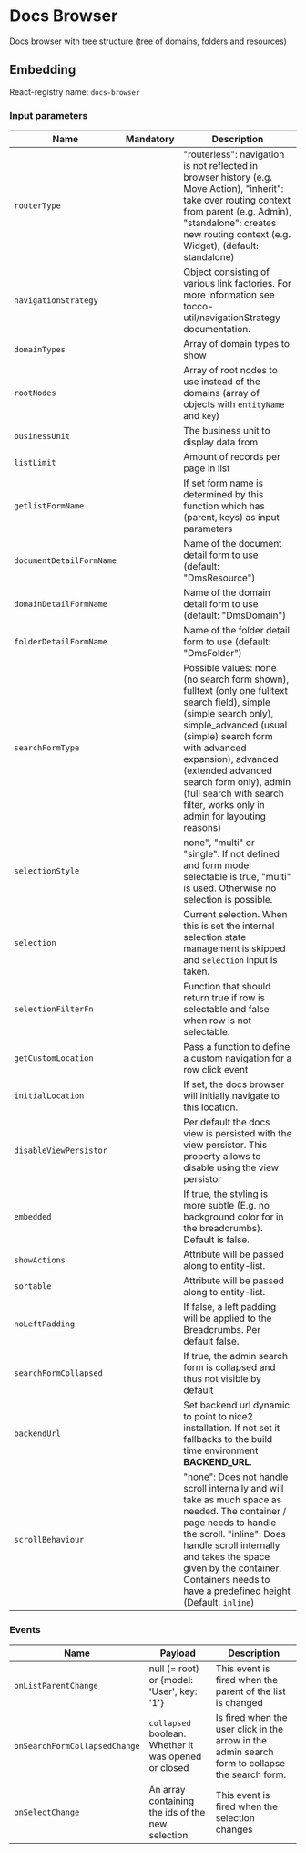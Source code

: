 # Docs Browser

Docs browser with tree structure (tree of domains, folders and resources)

## Embedding

React-registry name: `docs-browser`

### Input parameters

| Name                   | Mandatory | Description
|------------------------|:---------:|-------------
| `routerType`           |           | "routerless": navigation is not reflected in browser history (e.g. Move Action), "inherit": take over routing context from parent (e.g. Admin), "standalone": creates new routing context (e.g. Widget), (default: standalone)
| `navigationStrategy`   |           | Object consisting of various link factories. For more information see tocco-util/navigationStrategy documentation.
| `domainTypes`          |           | Array of domain types to show
| `rootNodes`            |           | Array of root nodes to use instead of the domains (array of objects with `entityName` and `key`)
| `businessUnit`         |           | The business unit to display data from
| `listLimit`            |           | Amount of records per page in list
| `getlistFormName`      |           | If set form name is determined by this function which has (parent, keys) as input parameters
| `documentDetailFormName`|          | Name of the document detail form to use (default: "DmsResource")
| `domainDetailFormName` |           | Name of the domain detail form to use (default: "DmsDomain")
| `folderDetailFormName` |           | Name of the folder detail form to use (default: "DmsFolder")
| `searchFormType`       |           | Possible values: none (no search form shown), fulltext (only one fulltext search field), simple (simple search only), simple_advanced (usual (simple) search form with advanced expansion), advanced (extended advanced search form only), admin (full search with search filter, works only in admin for layouting reasons)
| `selectionStyle`       |           | none", "multi" or "single". If not defined and form model selectable is true, "multi" is used. Otherwise no selection is possible.
| `selection`            |           | Current selection. When this is set the internal selection state management is skipped and `selection` input is taken.
| `selectionFilterFn`    |           | Function that should return true if row is selectable and false when row is not selectable.
| `getCustomLocation`    |           | Pass a function to define a custom navigation for a row click event
| `initialLocation`      |           | If set, the docs browser will initially navigate to this location.
| `disableViewPersistor` |           | Per default the docs view is persisted with the view persistor. This property allows to disable using the view persistor
| `embedded`             |           | If true, the styling is more subtle (E.g. no background color for in the breadcrumbs). Default is false.
| `showActions`          |           | Attribute will be passed along to entity-list.
| `sortable`             |           | Attribute will be passed along to entity-list.
| `noLeftPadding`        |           | If false, a left padding will be applied to the Breadcrumbs. Per default false.
| `searchFormCollapsed`  |           | If true, the admin search form is collapsed and thus not visible by default                                                                                                                               | Boolean
| `backendUrl`           |           | Set backend url dynamic to point to nice2 installation. If not set it fallbacks to the build time environment __BACKEND_URL__.
| `scrollBehaviour`      |           | "none": Does not handle scroll internally and will take as much space as needed. The container / page needs to handle the scroll. "inline": Does handle scroll internally and takes the space given by the container. Containers needs to have a predefined height (Default: `inline`)

### Events

| Name                | Payload                       | Description
|---------------------|-------------------------------|-------------
| `onListParentChange`| null (= root) or  {model: 'User', key: '1'} | This event is fired when the parent of the list is changed
| `onSearchFormCollapsedChange` | `collapsed` boolean. Whether it was opened or closed  | Is fired when the user click in the arrow in the admin search form to collapse the search form.
| `onSelectChange`    | An array containing the ids of the new selection | This event is fired when the selection changes
